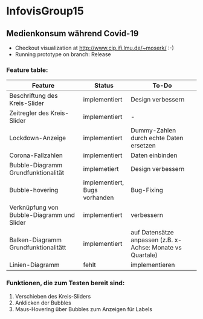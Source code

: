 # InfovisGroup15
## Medienkonsum während Covid-19 

* Checkout visualization at http://www.cip.ifi.lmu.de/~moserk/ :-)
* Running prototype on branch: Release

### Feature table:
|Feature      |Status    |To-Do |
|-----------|----------|------------|
|Beschriftung des Kreis-Slider|implementiert|Design verbessern|
|Zeitregler des Kreis-Slider|implementiert| -|
|Lockdown-Anzeige|implementiert|Dummy-Zahlen durch echte Daten ersetzen|
|Corona-Fallzahlen|implementiert|Daten einbinden|
|Bubble-Diagramm Grundfunktionalität|implemetiert|Design verbessern|
|Bubble-hovering|implementiert, <br> Bugs vorhanden|Bug-Fixing|
|Verknüpfung von Bubble-Diagramm und Slider|implementiert|verbessern|
|Balken-Diagramm Grundfunktionalitätt|implementiert|auf Datensätze anpassen (z.B. x-Achse: Monate vs Quartale)|
|Linien-Diagramm|fehlt| implementieren|

### Funktionen, die zum Testen bereit sind:
1. Verschieben des Kreis-Sliders
2. Anklicken der Bubbles
3. Maus-Hovering über Bubbles zum Anzeigen für Labels
